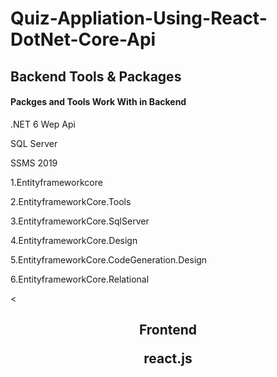 # Quiz-Appliation-Using-React-DotNet-Core-Api
## Backend Tools & Packages
#### Packges and Tools Work With in Backend
<p> .NET 6 Wep Api</p>
<p> SQL Server</p> 
<p>SSMS 2019</p>
<p> 1.Entityframeworkcore<p>
<p> 2.EntityframeworkCore.Tools</p>
<p> 3.EntityframeworkCore.SqlServer</p>
<p> 4.EntityframeworkCore.Design</p>
<p> 5.EntityframeworkCore.CodeGeneration.Design</p>
<p> 6.EntityframeworkCore.Relational</p><
<h2 align="center"> Frontend
<p>react.js
